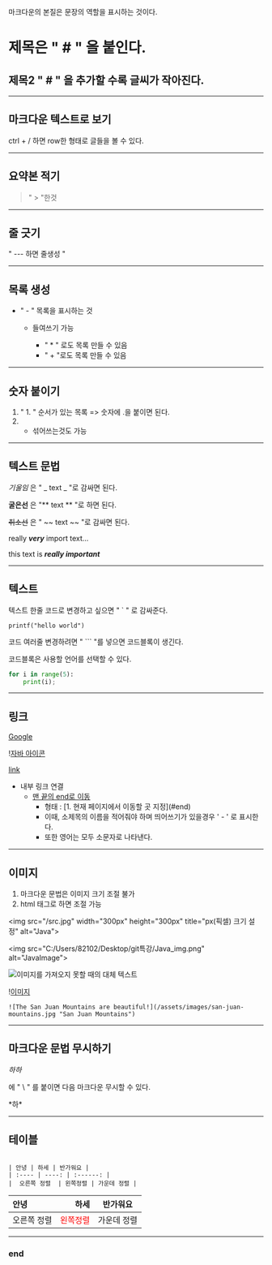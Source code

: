 마크다운의 본질은 문장의 역할을 표시하는 것이다.

# 제목은 " # " 을 붙인다.

## 제목2 " # " 을 추가할 수록 글씨가 작아진다.

---

## 마크다운 텍스트로 보기 

ctrl + / 하면 row한 형태로 글들을 볼 수 있다.

---

## 요약본 적기

> " > "한것

---

## 줄 긋기

" --- 하면 줄생성 "

---

## 목록 생성 

- " - " 목록을 표시하는 것

  - 들여쓰기 가능

    - " \* " 로도 목록 만들 수 있음

    * " + "로도 목록 만들 수 있음

---

## 숫자 붙이기

1. " 1. " 순서가 있는 목록 => 숫자에 .을 붙이면 된다.
2. - 섞어쓰는것도 가능

---

## 텍스트 문법

_기울임_ 은 " _ text _ "로 감싸면 된다.

**굴은선** 은 "** text ** "로 하면 된다.

~~취소선~~ 은 " ~~ text ~~ "로 감싸면 된다.

really **_very_** import text...

this text is **_really important_**

---

## 텍스트

텍스트 한줄 코드로 변경하고 싶으면 " ` " 로 감싸준다.

`printf("hello world")`

코드 여러줄 변경하려면 " ``` "를 넣으면 코드블록이 생긴다.

코드블록은 사용할 언어를 선택할 수 있다.

```python
for i in range(5):
	print(i);

```

---

## 링크

[Google](http://google.com, "google link")

\![자바 아이콘](https://www.example.com/my%20great%20page)

[link](https://www.example.com/my%20great%20page)

* 내부 링크 연결
  * [맨 끝의 end로 이동](#end)
    * 형태 : \[1. 현재 페이지에서 이동할 곳 지정](#end)
    * 이때, 소제목의 이름을 적어줘야 하며 띄어쓰기가 있을경우 ' - ' 로 표시한다. 
    * 또한 영어는 모두 소문자로 나타낸다. 

---

## 이미지

1. 마크다운 문법은 이미지 크기 조절 불가
2. html 태그로 하면 조절 가능 



\<img src="/src.jpg" width="300px" height="300px" title="px(픽셀) 크기 설정" alt="Java">

\<img src="C:/Users/82102/Desktop/git특강/Java_img.png" alt="JavaImage">

![이미지를 가져오지 못할 때의 대체 텍스트](이미지경로)

\![이미지](./images/imageName.png)

```
![The San Juan Mountains are beautiful!](/assets/images/san-juan-mountains.jpg "San Juan Mountains")
```

---

## 마크다운 문법 무시하기

_하하_

에 " \ " 를 붙이면 다음 마크다운 무시할 수 있다.

\*하\*

---

## 테이블

```

| 안녕 | 하세 | 반가워요 |
| :---- | ----: | :------: |
|  오른쪽 정렬  | 왼쪽정렬 | 가운데 정렬 |
```

| 안녕        |                                    하세 |  반가워요   |
| :---------- | --------------------------------------: | :---------: |
| 오른쪽 정렬 | <span style="color:red">왼쪽정렬</span> | 가운데 정렬 |

---

### end


